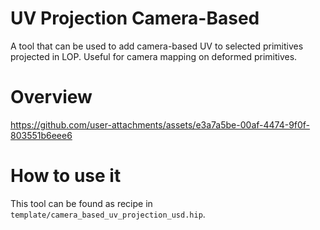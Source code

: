# UV Projection Camera-Based
A tool that can be used to add camera-based UV to selected primitives projected in LOP.
Useful for camera mapping on deformed primitives.

# Overview
https://github.com/user-attachments/assets/e3a7a5be-00af-4474-9f0f-803551b6eee6

# How to use it
This tool can be found as recipe in `template/camera_based_uv_projection_usd.hip`.
